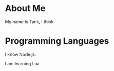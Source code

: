 # About Me

My name is Tank, I think.

# Programming Languages

I know Node.js.

I am learning Lua.
